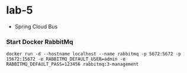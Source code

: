 # lab-5

- Spring Cloud Bus

### Start Docker RabbitMq

```
docker run -d --hostname localhost --name rabbitmq -p 5672:5672 -p 15672:15672 -e RABBITMQ_DEFAULT_USER=admin -e RABBITMQ_DEFAULT_PASS=123456 rabbitmq:3-management
```

